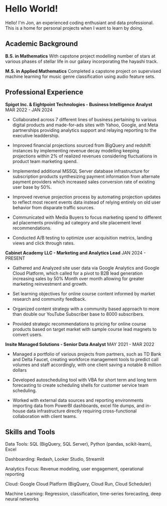 # Hello World!

Hello! I'm Jon, an experienced coding enthusiant and data professional. This is a home for personal projects when I want to learn by doing.

## Academic Background
**B.S. in Mathematics** With capstone project modelling number of stars at various phases of stellar life in our galaxy incorporating the hayashi track.

**M.S. in Applied Mathematics** Completed a capstone project on supervised machine learning for music genre classification using audio feature sets.

## Professional Experience

**Spigot Inc. & Eightpoint Technologies - Business Intelligence Analyst**
MAR 2022 - JAN 2024

- Collaborated across 7 different lines of business pertaining to various digital products and made-for-ads sites with Yahoo, Google, and Meta partnerships providing analytics support and relaying reporting to the executive leaddership.

- Improved financial projections sourced from BigQuery and redshift instances by implementing revenue decay modelling keeping projections within 2% of realized revenues considering fluctuations in product team marketing spend.

- Implemented additional MSSQL Server database infrastructure for subscription products synthesizing payment information from alternate payment providers which increased sales conversion rate of existing user base by 50%.

- Improved revenue projection process by automating projection updates to reflect most recent events data instead of relying entirely on old user behavior from disparate traffic sources.

- Communicated with Media Buyers to focus marketing spend to different ad placements providing ad category and site placement level recommendations.

- Conducted A/B testing to optimize user acquisition metrics, landing views and click through rates.

**Cabinet Academy LLC - Marketing and Analytics Lead**
JAN 2024 - PRESENT

- Gathered and Analyzed site user data via Google Analytics and Google Cloud Platform, which called for a pivot to B2B lead generation increasing sales by 50% Month over month allowing for greater marketing reinvestment and growth.

- Set learning objectives for online course content informed by market research and community feedback.

- Organized content strategy with a community based approach to more than double our YouTube Subscriber base to 8000 subscribers.

- Provided strategic recommendations to pricing for online course products based on target market with sample course lead magnets to convert users.

**Insite Managed Solutions - Senior Data Analyst**
MAY 2021 - MAR 2022

- Managed a portfolio of various projects from partners, such as TD Bank and Delta Faucet, creating workforce management tools to predict call volumes and staff accordingly, with one client saving a notable 8 million dollars

- Developed autoscheduling tool with VBA for short term and long term forecasting to create scheduling shells for customer service team scheduling.

- Worked with external data sources and reporting environments importing data from PowerBI dashboards, excel file dumps, and in-house data infrastructure directly requiring cross-functional collaboration with client teams.



## Skills and Tools

Data Tools: SQL (BigQuery, SQL Server), Python (pandas, scikit-learn), Excel

Dashboarding: Redash, Looker Studio, Streamlit

Analytics Focus: Revenue modeling, user engagement, operational reporting

Cloud: Google Cloud Platform (BigQuery, Cloud Run, Cloud Scheduler)

Machine Learning: Regression, classification, time-series forecasting, deep neural networks
